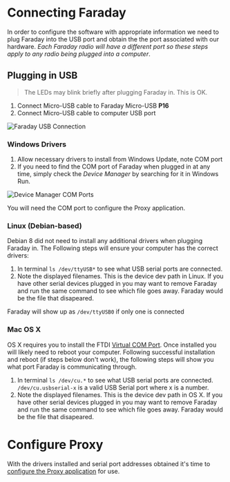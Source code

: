 # Connecting Faraday
In order to configure the software with appropriate information we need to plug Faraday into the USB port and obtain the the port associated with our hardware. *Each Faraday radio will have a different port so these steps apply to any radio being plugged into a computer*.

## Plugging in USB

> The LEDs may blink briefly after plugging Faraday in. This is OK.

1. Connect Micro-USB cable to Faraday Micro-USB **P16**
2. Connect Micro-USB cable to computer USB port

![Faraday USB Connection](images/Faraday_USB_1500w_LowRes.jpg)


### Windows Drivers
1. Allow necessary drivers to install from Windows Update, note COM port
2. If you need to find the COM port of Faraday when plugged in at any time, simply check the *Device Manager* by searching for it in Windows Run.

![Device Manager COM Ports](https://faradayrf.com/wp-content/uploads/2017/01/Device-Manager-COMport-1.png)

You will need the COM port to configure the Proxy application.

### Linux (Debian-based)
Debian 8 did not need to install any additional drivers when plugging Faraday in. The Following steps will ensure your computer has the correct drivers:

1. In terminal ```ls /dev/ttyUSB*``` to see what USB serial ports are connected.
2. Note the displayed filenames. This is the device dev path in Linux. If you have other serial devices plugged in you may want to remove Faraday and run the same command to see which file goes away. Faraday would be the file that disapeared.

Faraday will show up as ```/dev/ttyUSB0``` if only one is connected

### Mac OS X
OS X requires you to install the FTDI [Virtual COM Port](http://www.ftdichip.com/Drivers/VCP.htm). Once installed you will likely need to reboot your computer. Following successful installation and reboot (if steps below don't work), the following steps will show you what port Faraday is communicating through.

1. In terminal `ls /dev/cu.*` to see what USB serial ports are connected. `/dev/cu.usbserial-x` is a valid USB Serial port where x is a number.
2. Note the displayed filenames. This is the device dev path in OS X. If you have other serial devices plugged in you may want to remove Faraday and run the same command to see which file goes away. Faraday would be the file that disapeared.

# Configure Proxy
With the drivers installed and serial port addresses obtained it's time to [configure the Proxy application](configuring-proxy.md) for use.
